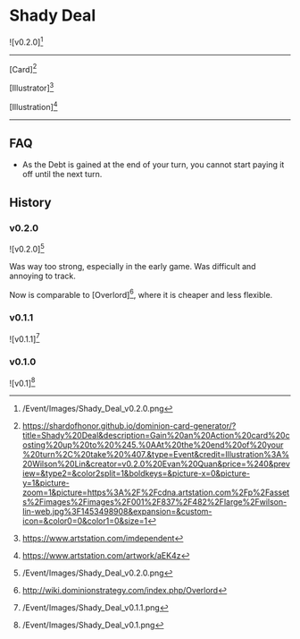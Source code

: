 # Shady Deal

![v0.2.0][^v0.2.0]

---

[Card][^Card]

[Illustrator][^Illustrator]

[Illustration][^Illustration]

---

## FAQ

- As the Debt is gained at the end of your turn, you cannot start paying it off until the next turn.

## History

### v0.2.0

![v0.2.0][^v0.2.0]

Was way too strong, especially in the early game.
Was difficult and annoying to track.

Now is comparable to [Overlord][^Overlord], where it is cheaper and less
flexible.

### v0.1.1

![v0.1.1][^v0.1.1]

### v0.1.0

![v0.1][^v0.1.0]

[^v0.1.0]: /Event/Images/Shady_Deal_v0.1.png
[^v0.1.1]: /Event/Images/Shady_Deal_v0.1.1.png
[^v0.2.0]: /Event/Images/Shady_Deal_v0.2.0.png
[^Overlord]: http://wiki.dominionstrategy.com/index.php/Overlord
[^Card]: https://shardofhonor.github.io/dominion-card-generator/?title=Shady%20Deal&description=Gain%20an%20Action%20card%20costing%20up%20to%20%245.%0AAt%20the%20end%20of%20your%20turn%2C%20take%20%407.&type=Event&credit=Illustration%3A%20Wilson%20Lin&creator=v0.2.0%20Evan%20Quan&price=%240&preview=&type2=&color2split=1&boldkeys=&picture-x=0&picture-y=1&picture-zoom=1&picture=https%3A%2F%2Fcdna.artstation.com%2Fp%2Fassets%2Fimages%2Fimages%2F001%2F837%2F482%2Flarge%2Fwilson-lin-web.jpg%3F1453498908&expansion=&custom-icon=&color0=0&color1=0&size=1
[^Illustrator]: https://www.artstation.com/imdependent
[^Illustration]: https://www.artstation.com/artwork/aEK4z
